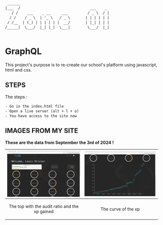```
 ______
|___  /                                ___    _
   / /    ___    _ __     ___         / _ \  / |
  / /    / _ \  | '_ \   / _ \       | | | | | |
 / /__  | (_) | | | | | |  __/       | |_| | | |
/_____|  \___/  |_| |_|  \___|        \___/  |_|


```

# GraphQL

This project's purpose is to re-create our school's platform using javascript, html and css.


## STEPS

The steps :

    - Go in the index.html file
    - Open a live server (alt + l + o)
    - You have access to the site now
  
## IMAGES FROM MY SITE

**These are the data from September the 3rd of 2024 !**

|<img src="./styles/img/Intra1.png">| <img src="./styles/img/Intra2.png">|
|-|-|
|<p style="text-align:center;">The top with the audit ratio and the xp gained</p>|<p style="text-align:center;">The curve of the xp</p>|